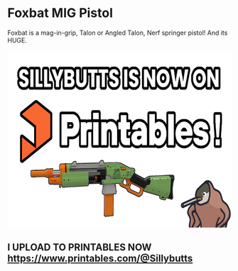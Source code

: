# Foxbat MIG Pistol
Foxbat is a mag-in-grip, Talon or Angled Talon, Nerf springer pistol! And its HUGE.

<a href="https://www.printables.com/model/969546-foxbat-mag-in-grip-handcannon-pistol-printed-nerf"><img alt="Printables Button" style="border-width:0" src="sillybutts%20is%20now%20on%20printables%20thumbnail.png" height="400" /></a>

## I UPLOAD TO PRINTABLES NOW https://www.printables.com/@Sillybutts
